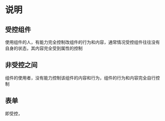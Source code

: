 # 说明

## 受控组件

使用组件的人，有能力完全控制改组件的行为和内容，通常情况受控组件往往没有自身的状态，其内容完全受到属性的控制

## 非受控之间

组件的使用者，没有能力控制该组件的内容和行为，组件的行为和内容完全自行控制

## 表单

即受控，